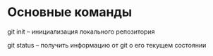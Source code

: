 # Основные команды

git init – инициализация локального репозитория

git status – получить информацию от git о его текущем состоянии
